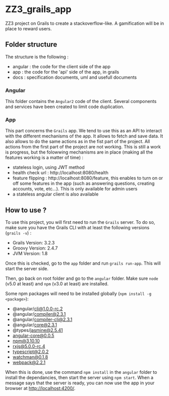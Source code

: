 # ZZ3_grails_app

ZZ3 project on Grails to create a stackoverflow-like. A gamification will be in place to reward users.

## Folder structure

The structure is the following :
* angular : the code for the client side of the app
* app : the code for the 'api' side of the app, in grails
* docs : specification documents, uml and usefull documents

### Angular

This folder contains the `Angular2` code of the client.
Several components and services have been created to limit code duplication.

### App

This part concerns the `Grails` app. We tend to use this as an API to interact with the different mechanisms of the app. It allows to fetch and save data. It also allows to do the same actions as in the fist part of the project.
All actions from the first part of the project are not working. This is still a work is progress, but the folowwing mechanisms are in place (making all the features working is a matter of time) :
* stateless login, using JWT method
* health check url : http://localhost:8080/health
* feature flipping : http://localhost:8080/feature, this enables to turn on or off some features in the app (such as answering questions, creating accounts, vote, etc...). This is only available for admin users
* a stateless angular client is also available

## How to use ?

To use this project, you will first need to run the `Grails` server.
To do so, make sure you have the Grails CLI with at least the following versions (`grails -v`) :
* Grails Version: 3.2.3
* Groovy Version: 2.4.7
* JVM Version: 1.8

Once this is checked, go to the `app` folder and run `grails run-app`. This will start the server side.

Then, go back on root folder and go to the `angular` folder.
Make sure `node` (v5.0 at least) and `npm` (v3.0 at least) are installed.

Some npm packages will need to be installed globally (`npm install -g <package>`):
* @angular/cli@1.0.0-rc.2
* @angular/compiler@2.3.1
* @angular/compiler-cli@2.3.1
* @angular/core@2.3.1
* @types/jasmine@2.5.41
* angular-core@0.0.5
* npm@3.10.10
* rxjs@5.0.0-rc.4
* typescript@2.0.2
* watchman@0.1.8
* webpack@2.2.1

When this is done, use the command `npm install` in the `angular` folder to install the dependancies, then start the server using `npm start`. When a message says that the server is ready, you can now use the app in your browser at [http://localhost:4200/]().
